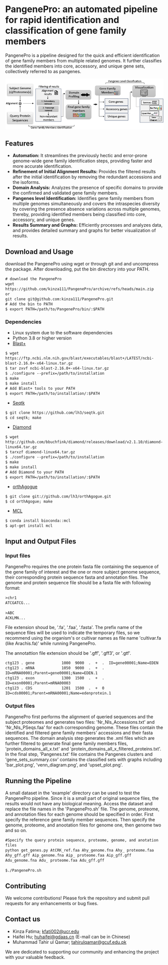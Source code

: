 # PangenePro: an automated pipeline for rapid identification and classification of gene family members
PangenePro is a pipeline designed for the quick and efficient identification of gene family members from multiple related genomes. It further classifies the identified members into core, accessory, and unique gene sets, collectively referred to as pangenes. 

![PangenePro](https://github.com/kinza111/PangenePro/blob/main/PangenePro.png)

## Features

- **Automation:** It streamlines the previously hectic and error-prone genome-wide gene family identification steps, providing faster and more accurate identification.
- **Refinement of Initial Alignment Results:** Provides the filtered results after the initial identification by removing the redundant accessions and the isoforms.
- **Domain Analysis:** Analyzes the presence of specific domains to provide the confirmed and validated gene family members.
- **Pangenes level Identification:** Identifies gene family members from multiple genomes simultaneously and covers the intraspecies diversity by covering the presence absence variations across multiple genomes, thereby, providing identified members being classified into core, accessory, and unique genes.
- **Results Summary and Graphs:** Efficiently processes and analyzes data, and provides detailed summary and graphs for better visualization of results. 

## Download and Usage
download the PangenePro using wget or through git and and uncompress the package. After downloading, put the bin directory into your PATH.
```
# download the PangenePro
wget https://github.com/kinza111/PangenePro/archive/refs/heads/main.zip
or
git clone git@github.com:kinza111/PangenePro.git
# Add the bin to PATH
$ export PATH=/path/to/PangenePro/bin/:$PATH
```
### Dependencies
- Linux system due to the software dependencies
- Python 3.8 or higher version
- [Blast+](https://ftp.ncbi.nlm.nih.gov/blast/executables/blast+/LATEST/ncbi-blast-2.16.0+-x64-linux.tar.gz)
```
$ wget https://ftp.ncbi.nlm.nih.gov/blast/executables/blast+/LATEST/ncbi-blast-2.16.0+-x64-linux.tar.gz
$ tar zxvf ncbi-blast-2.16.0+-x64-linux.tar.gz
$ ./configure --prefix=/path/to/installation
$ make
$ make install
# Add Blast+ tools to your PATH
$ export PATH=/path/to/installation/:$PATH
```
- [Seqtk](https://github.com/lh3/seqtk)
```
$ git clone https://github.com/lh3/seqtk.git
$ cd seqtk; make
```
- [Diamond](https://github.com/bbuchfink/diamond)
```
$ wget http://github.com/bbuchfink/diamond/releases/download/v2.1.10/diamond-linux64.tar.gz
$ tarxzf diamond-linux64.tar.gz
$ ./configure --prefix=/path/to/installation
$ make
$ make install
# Add Diamond to your PATH
$ export PATH=/path/to/installation/:$PATH
```
- [orthAgogue](https://github.com/samyeaman/orthagogue)
```
$ git clone git://github.com/lh3/orthAgogue.git
$ cd orthAgogue; make
```
- [MCL](https://github.com/micans/mcl)
```
$ conda install bioconda::mcl
$ apt-get install mcl
```
## Input and Output Files 
### Input files 
PangenePro requires the one protein fasta file containing the sequence of the gene family of interest and the one or more subject genome sequence, their corresponding protein sequence fasta and annotation files. 
The genome and protein sequence file should be a fasta file with following format:
```
>chr1
ATCGATCG...

>ABC
ACKLMN...
```
File extension shoud be, '.fa', '.faa', '.fasta'. The prefix name of the sequence files will be used to indicate the temporary files, so we recommend using the organism's or cultivar names as file name 'cultivar.fa (like Arachis.fa)' while running PangenePro.

The annotattion file extension should be '.gff', '.gff3', or '.gtf'. 
```
ctg123 . gene            1000  9000  .  +  .  ID=gene00001;Name=EDEN
ctg123 . mRNA            1050  9000  .  +  .  ID=mRNA00001;Parent=gene00001;Name=EDEN.1
ctg123 . exon            1300  1500  .  +  .  ID=exon00001;Parent=mRNA00003
ctg123 . CDS             1201  1500  .  +  0  ID=cds00001;Parent=mRNA00001;Name=edenprotein.1
```
### Output files
PangenePro first performs the alignment of queried sequences and the subject proteomes and generates two files: 'Nr_NIs_Accessions.txt' and 'Nr_NIs_PSeqs.faa' for each corresponding genome. These files contain the identified and filtered gene family members' accessions and their fasta sequences. The domain analysis step generates the .xml files which are further filtered to generate final gene family members files, 'protein_domains_all_x.txt' and 'protein_domains_all_x_filtered_proteins.txt'. In the final step, 'Pangenes.txt' file contains the Pangenes clusters and 'gene_sets_summary.csv' contains the classified sets with graphs including 'bar_plot.png', 'venn_diagram.png', and 'upset_plot.png'.

## Running the Pipeline 
A small dataset in the 'example' directory can be used to test the PangenePro pipeline. Since it is a small part of original sequence files, the results would not have any biological meaning. Access the dataset and replace the file names in the 'PangenePro.sh' file. 
The genome, proteome, and annotation files for each genome should be specified in order. First specify the reference gene family member sequences. Then specify the genome, proteome, and anootation files for genome one, then genome two and so on.      
```
#Specify the query protein sequence, proteome, genome, and anotation files
python get_genes.py AtCRK_ref.faa Ahy_genome.fna Ahy_ proteome.faa Ahy_gff.gff Aip_genome.fna Aip_ proteome.faa Aip_gff.gff Adu_genome.fna Adu_ proteome.faa Adu_gff.gff

$./PangenePro.sh
```


## Contributing
We welcome contributions! Please fork the repository and submit pull requests for any enhancements or bug fixes.

## Contact us
- Kinza Fatima; kfati002@ucr.edu
- Haifei Hu; huhaifei@gdaas.cn (E-mail can be in Chinese)
- Muhammad Tahir ul Qamar; tahirulqamar@gcuf.edu.pk
  
We are dedicated to supporting our community and enhancing the project with your valuable feedback.

